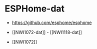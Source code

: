
# ESPHome-dat 

- https://github.com/esphome/esphome


- [[NWI1072-dat]] - [[NWI1118-dat]]

- [[NWI1072]]
